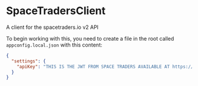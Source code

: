# SpaceTradersClient
A client for the spacetraders.io v2 API

To begin working with this, you need to create a file in the root called `appconfig.local.json` with this content:

```json
{
  "settings": {
    "apiKey": "THIS IS THE JWT FROM SPACE TRADERS AVAILABLE AT https://docs.spacetraders.io/quickstart/new-game"
  }
}
```
